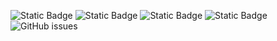 ![Static Badge](https://img.shields.io/badge/blacklists-60-000000) ![Static Badge](https://img.shields.io/badge/blacklisted-2945559-cc0000) ![Static Badge](https://img.shields.io/badge/whitelisted-2242-00CC00) ![Static Badge](https://img.shields.io/badge/streaming_blacklist-28106-000000) ![GitHub issues](https://img.shields.io/github/issues/fabriziosalmi/blacklists)
